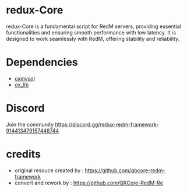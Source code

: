 # redux-Core

redux-Core is a fundamental script for RedM servers, providing essential functionalities and ensuring smooth performance with low latency. It is designed to work seamlessly with RedM, offering stability and reliability.

# Dependencies
- [oxmysql](https://github.com/overextended/oxmysql)
- [ox_lib](https://github.com/overextended/ox_lib)

# Discord
Join the community
https://discord.gg/redux-redm-framework-914413479157448744


# credits
- original resouce created by : https://github.com/qbcore-redm-framework
- convert and rework by : https://github.com/QRCore-RedM-Re



